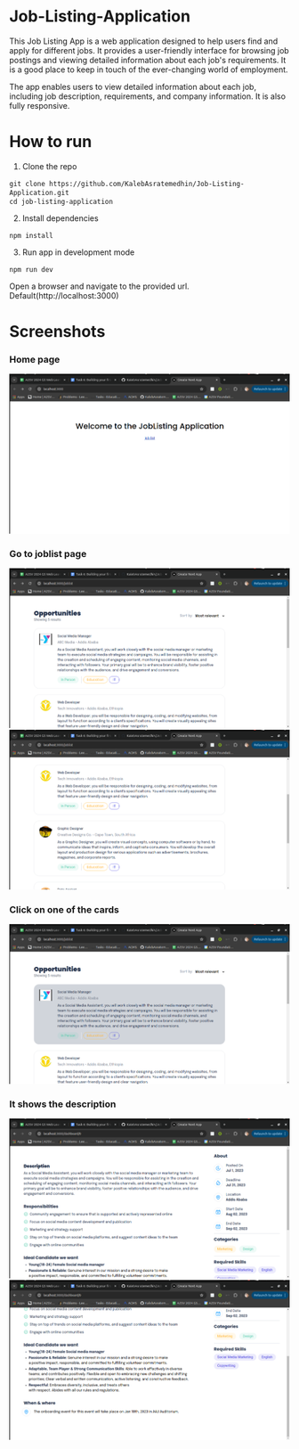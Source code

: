 # Job-Listing-Application

This Job Listing App is a web application designed to help users find and apply for different jobs. It provides a user-friendly interface for browsing job postings and viewing detailed information about each job's requirements. It is a good place to keep in touch of the ever-changing world of employment.

The app enables users to view detailed information about each job, including job description, requirements, and company information. It is also fully responsive.


# How to run

1. Clone the repo
``` 
git clone https://github.com/KalebAsratemedhin/Job-Listing-Application.git
cd job-listing-application
```
2. Install dependencies
```
npm install
```
3. Run app in development mode
``` 
npm run dev
```

Open a browser and navigate to the provided url. Default(http://localhost:3000)

# Screenshots
### Home page
![alt text](<screenshots/Screenshot from 2024-08-11 20-51-53.png>)

### Go to joblist page
![alt text](<screenshots/Screenshot from 2024-08-11 21-18-34.png>)
![alt text](<screenshots/Screenshot from 2024-08-11 21-19-03.png>)

### Click on one of the cards
![alt text](<screenshots/Screenshot from 2024-08-11 21-19-14.png>)

### It shows the description
![alt text](<screenshots/Screenshot from 2024-08-11 20-52-49.png>)
![alt text](<screenshots/Screenshot from 2024-08-11 20-52-56.png>)
